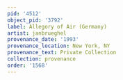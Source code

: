 ```yaml
---
pid: '4512'
object_pid: '3792'
label: Allegory of Air (Germany)
artist: janbrueghel
provenance_date: '1993'
provenance_location: New York, NY
provenance_text: Private Collection
collection: provenance
order: '1568'
---
```

